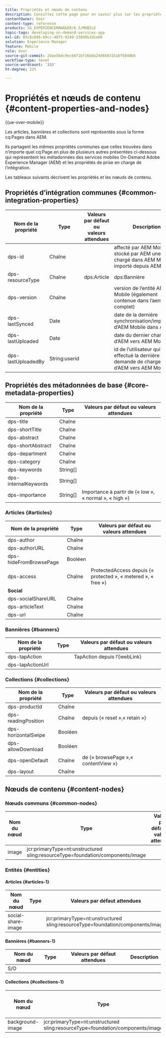 ```yaml
---
title: Propriétés et nœuds de contenu
description: Consultez cette page pour en savoir plus sur les propriétés et les nœuds de contenu.
contentOwner: User
content-type: reference
products: SG_EXPERIENCEMANAGER/6.5/MOBILE
topic-tags: developing-on-demand-services-app
exl-id: 05c8c846-69cc-4075-9149-33890b3d1e08
solution: Experience Manager
feature: Mobile
role: User
source-git-commit: 2dae56dc9ec66f1bf36bbb24d6b0315a5f5040bb
workflow-type: tm+mt
source-wordcount: '333'
ht-degree: 22%

---
```


# Propriétés et nœuds de contenu {#content-properties-and-nodes}

{{ue-over-mobile}}

Les articles, bannières et collections sont représentés sous la forme cq:Pages dans AEM.

Ils partagent les mêmes propriétés communes que celles trouvées dans n’importe quel cq:Page en plus de plusieurs autres présentées ci-dessous qui représentent les métadonnées des services mobiles On-Demand Adobe Experience Manager (AEM) et les propriétés de prise en charge de l’intégration.

Les tableaux suivants décrivent les propriétés et les nœuds de contenu.

## Propriétés d’intégration communes {#common-integration-properties}

| **Nom de la propriété** | **Type** | **Valeurs par défaut ou valeurs attendues** | **Description** |
|---|---|---|---|
| dps-id | Chaîne |  | affecté par AEM Mobile et stocké par AEM une fois chargé dans AEM Mobile ou importé depuis AEM Mobile |
| dps-resourceType | Chaîne | dps:Article | dps:Bannière | dps:Collection | propriété de type d’entité |
| dps-version | Chaîne |  | version de l’entité AEM Mobile (également contenue dans l’aem-id complet) |
| dps-lastSynced | Date |  | date de la dernière synchronisation/importation d’AEM Mobile dans AEM |
| dps-lastUploaded | Date |  | date du dernier chargement d’AEM vers AEM Mobile |
| dps-lastUploadedBy | String:userid |  | id de l’utilisateur qui a effectué la dernière demande de chargement d’AEM vers AEM Mobile |

## Propriétés des métadonnées de base {#core-metadata-properties}

| Nom de la propriété | Type | Valeurs par défaut ou valeurs attendues |
|--- |--- |--- |
| dps-title | Chaîne |  |
| dps-shortTitle | Chaîne |  |
| dps-abstract | Chaîne |  |
| dps-shortAbstract | Chaîne |  |
| dps-department | Chaîne |  |
| dps-category | Chaîne |  |
| dps-keywords | String[] |  |
| dps-internalKeywords | String[] |  |
| dps-importance | String[] | Importance à partir de {« low », « normal », « high »} |

### Articles {#articles}

| **Nom de la propriété** | **Type** | **Valeurs par défaut ou valeurs attendues** |
|---|---|---|
| dps-author | Chaîne |  |
| dps-authorURL | Chaîne |  |
| dps-hideFromBrowsePage | Booléen |  |
| dps-access | Chaîne | ProtectedAccess depuis {« protected », « metered », « free »} |
| **Social** |  |  |
| dps-socialShareURL | Chaîne |  |
| dps-articleText | Chaîne |  |
| dps-url | Chaîne |  |

### Bannières {#banners}

| **Nom de la propriété** | **Type** | **Valeurs par défaut ou valeurs attendues** |
|---|---|---|
| dps-tapAction |  | TapAction depuis l’{webLink} |
| dps-tapActionUrl |  |  |

### Collections {#collections}

| Nom de la propriété | Type | Valeurs par défaut ou valeurs attendues |
|--- |--- |--- |
| dps-productId | Chaîne |  |
| dps-readingPosition | Chaîne | depuis {« reset »,« retain »} |
| dps-horizontalSwipe | Booléen |  |
| dps-allowDownload | Booléen |  |
| dps-openDefault | Chaîne | de {« browsePage »,« contentView »} |
| dps-layout | Chaîne |  |

## Nœuds de contenu {#content-nodes}

### Nœuds communs {#common-nodes}

| Nom du nœud | Type | Valeurs par défaut ou valeurs attendues | Description |
|--- |--- |--- |--- |
| image | jcr:primaryType=nt:unstructured <br> sling:resourceType=foundation/components/image |  |  |

### Entités {#entities}

#### Articles {#articles-1}

| Nom du nœud | Type | Valeurs par défaut attendues | Description |
|--- |--- |--- |--- |
| social-share-image |  | jcr:primaryType=nt:unstructured <br> sling:resourceType=foundation/components/image |  |

#### Bannières {#banners-1}

| Nom du nœud | Type | Valeurs par défaut attendues | Description |
|---|---|---|---|
| S/O |  |  |  |

#### Collections {#collections-1}

| Nom du nœud | Type | Valeurs par défaut attendues | Description |
|--- |--- |--- |--- |
| background-image | jcr:primaryType=nt:unstructured <br> sling:resourceType=foundation/components/image |  |  |
